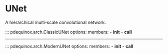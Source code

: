 # UNet

A hierarchical multi-scale convolutional network.

::: pdequinox.arch.ClassicUNet
    options:
        members:
            - __init__
            - __call__

---

::: pdequinox.arch.ModernUNet
    options:
        members:
            - __init__
            - __call__